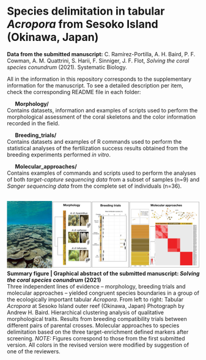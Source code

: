 
# Species delimitation in tabular <i>Acropora</i> from Sesoko Island (Okinawa, Japan)

<b>Data from the submitted manuscript:</b> C. Ramírez-Portilla, A. H. Baird, P. F. Cowman, A. M. Quattrini, S. Harii, F. Sinniger, J. F. Flot, <i>Solving the coral species conundrum</i> (2021). Systematic Biology. 

All in the information in this repository corresponds to the supplementary information for the manuscript. To see a detailed description per item, check the corresponding README file in each folder:

&ensp;&ensp;&ensp;<b>Morphology/</b><br>
Contains datasets, information and examples of scripts used to perform the morphological assessment of the coral skeletons and the color information recorded in the field.

&ensp;&ensp;&ensp;<b>Breeding_trials/</b><br>
Contains datasets and examples of R commands used to perform the statistical analyses of the fertilization success results obtained from the breeding experiments performed <i>in vitro</i>.

&ensp;&ensp;&ensp;<b>Molecular_approaches/</b><br>
Contains examples of commands and scripts used to perform the analyses of both <i>target-capture sequencing data</i> from a subset of samples (n=9) and <i>Sanger sequencing data</i>           from the complete set of individuals (n=36).
  <br>
  <br>

![Picture](Coralreef_Okinawa.jpg)
<b>Summary figure | Graphical abstract of the submitted manuscript: <i>Solving the coral species conundrum</i> (2021)</b><br>
Three independent lines of evidence – morphology, breeding trials and molecular approaches – yielded congruent species boundaries in a group of the ecologically important tabular <i>Acropora</i>. From left to right: Tabular <i>Acropora</i> at Sesoko Island outer reef (Okinawa, Japan) Photograph by Andrew H. Baird. Hierarchical clustering analysis of qualitative morphological traits. Results from breeding compatibility trials between different pairs of parental crosses. Molecular approaches to species delimitation based on the three target-enrichment defined markers after screening. <i>NOTE:</i> Figures correspond to those from the first submitted version. All colors in the revised version were modified by suggestion of one of the reviewers.
